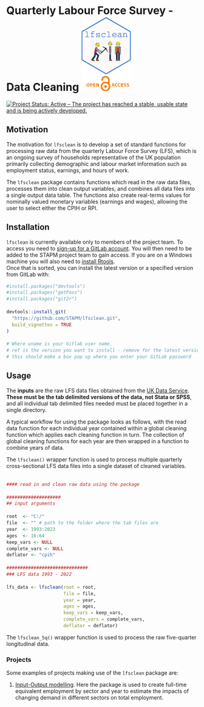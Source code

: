 






<!-- README.md is generated from README.Rmd. Please edit that file -->

# Quarterly Labour Force Survey - Data Cleaning ![Labour Force Survey Data Wrangling](man/figures/lfsclean-open.png)

<!-- badges: start -->

[![Project Status: Active – The project has reached a stable, usable
state and is being actively
developed.](https://www.repostatus.org/badges/latest/active.svg)](https://www.repostatus.org/#active)
<!-- badges: end -->

## Motivation

The motivation for `lfsclean` is to develop a set of standard functions
for processing raw data from the quarterly Labour Force Survey (LFS),
which is an ongoing survey of households representative of the UK
population primarily collecting demographic and labour market
information such as employment status, earnings, and hours of work.

The `lfsclean` package contains functions which read in the raw data
files, processes them into clean output variables, and combines all data
files into a single output data table. The functions also create
real-terms values for nominally valued monetary variables (earnings and
wages), allowing the user to select either the CPIH or RPI.

## Installation

`lfsclean` is currently available only to members of the project team.
To access you need to [sign-up for a GitLab
account](https://gitlab.com/). You will then need to be added to the
STAPM project team to gain access. If you are on a Windows machine you
will also need to [install
Rtools](https://www.rdocumentation.org/packages/installr/versions/0.22.0/topics/install.Rtools).  
Once that is sorted, you can install the latest version or a specified
version from GitLab with:

``` r
#install.packages("devtools")
#install.packages("getPass")
#install.packages("git2r")

devtools::install_git(
  "https://github.com/STAPM/lfsclean.git", 
  build_vignettes = TRUE
)

# Where uname is your Gitlab user name.
# ref is the version you want to install - remove for the latest version
# this should make a box pop up where you enter your GitLab password
```

## Usage

The **inputs** are the raw LFS data files obtained from the [UK Data
Service](https://ukdataservice.ac.uk/). **These must be the tab
delimited versions of the data, not Stata or SPSS**, and all individual
tab delimited files needed must be placed together in a single
directory.

A typical workflow for using the package looks as follows, with the read
data function for each individual year contained within a global
cleaning function which applies each cleaning function in turn. The
collection of global cleaning functions for each year are then wrapped
in a function to combine years of data.

The `lfsclean()` wrapper function is used to process multiple quarterly
cross-sectional LFS data files into a single dataset of cleaned
variables.

``` r

#### read in and clean raw data using the package

####################
## input arguments

root  <- "C:/"
file  <- "" # path to the folder where the tab files are
year  <- 1993:2023
ages  <- 16:64
keep_vars <- NULL
complete_vars <- NULL
deflator <- "cpih"

##############################
### LFS data 1993 - 2022

lfs_data <- lfsclean(root = root,
                     file = file,
                     year = year,
                     ages = ages,
                     keep_vars = keep_vars,
                     complete_vars = complete_vars,
                     deflator = deflator)
```

The `lfsclean_5q()` wrapper function is used to process the raw
five-quarter longitudinal data.

### Projects

Some examples of projects making use of the `lfsclean` package are:

1.  [Input-Output
    modelling](https://gitlab.com/SPECTRUM_Sheffield/projects/input-output-modelling).
    Here the package is used to create full-time equivalent employment
    by sector and year to estimate the impacts of changing demand in
    different sectors on total employment.
